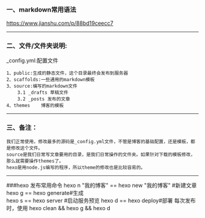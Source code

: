 ### **一、markdown常用语法**


https://www.jianshu.com/p/88bd19ceecc7

---
### **二、文件/文件夹说明:** ##


_config.yml:配置文件

	1、public:生成的静态文件，这个目录最终会发布到服务器
	2、scaffolds:一些通用的markdown模板
	3、source:编写的markdown文件
		3.1 _drafts 草稿文件
		3.2 _posts 发布的文章
	4、themes	博客的模板


---
### **三、备注：**

	我们正常使用，修改最多的源码是_config.yml文件，不管是博客的基础配置，还是模板，都是修改这个文件。
	source是我们日常写文章要用的目录，是我们日常操作的文件夹。如果针对下载的模板修改，那么就需要操作themes了。
	hexo是用node.js编写的程序，所以theme的修改也是比较容易的。

---
###hexo 发布常用命令
	hexo n "我的博客" == hexo new "我的博客" #新建文章
	hexo g == hexo generate#生成	
	hexo s == hexo server #启动服务预览
	hexo d == hexo deploy#部署
	每次发布时，使用 hexo clean && hexo g && hexo d




